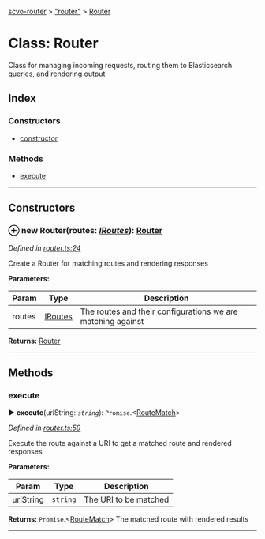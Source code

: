 [scvo-router](../README.md) > ["router"](../modules/_router_.md) > [Router](../classes/_router_.router.md)



# Class: Router


Class for managing incoming requests, routing them to Elasticsearch queries, and rendering output

## Index

### Constructors

* [constructor](_router_.router.md#constructor)


### Methods

* [execute](_router_.router.md#execute)



---
## Constructors
<a id="constructor"></a>


### ⊕ **new Router**(routes: *[IRoutes](../interfaces/_interfaces_.iroutes.md)*): [Router](_router_.router.md)


*Defined in [router.ts:24](https://github.com/scvodigital/scvo-router/blob/2a23180/src/router.ts#L24)*



Create a Router for matching routes and rendering responses


**Parameters:**

| Param | Type | Description |
| ------ | ------ | ------ |
| routes | [IRoutes](../interfaces/_interfaces_.iroutes.md)   |  The routes and their configurations we are matching against |





**Returns:** [Router](_router_.router.md)

---



## Methods
<a id="execute"></a>

###  execute

► **execute**(uriString: *`string`*): `Promise`.<[RouteMatch](_route_match_.routematch.md)>



*Defined in [router.ts:59](https://github.com/scvodigital/scvo-router/blob/2a23180/src/router.ts#L59)*



Execute the route against a URI to get a matched route and rendered responses


**Parameters:**

| Param | Type | Description |
| ------ | ------ | ------ |
| uriString | `string`   |  The URI to be matched |





**Returns:** `Promise`.<[RouteMatch](_route_match_.routematch.md)>
The matched route with rendered results






___


